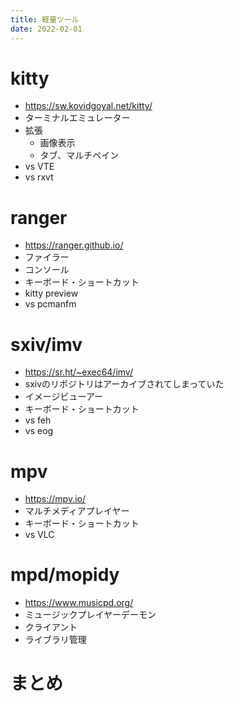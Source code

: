 ```yaml
---
title: 軽量ツール
date: 2022-02-01
---
```


# kitty

- https://sw.kovidgoyal.net/kitty/
- ターミナルエミュレーター
- 拡張
  - 画像表示
  - タブ、マルチペイン
- vs VTE
- vs rxvt

# ranger

- https://ranger.github.io/
- ファイラー
- コンソール
- キーボード・ショートカット
- kitty preview
- vs pcmanfm

# sxiv/imv

- https://sr.ht/~exec64/imv/
- sxivのリポジトリはアーカイブされてしまっていた
- イメージビューアー
- キーボード・ショートカット
- vs feh
- vs eog

# mpv

- https://mpv.io/
- マルチメディアプレイヤー
- キーボード・ショートカット
- vs VLC

# mpd/mopidy

- https://www.musicpd.org/
- ミュージックプレイヤーデーモン
- クライアント
- ライブラリ管理

# まとめ
